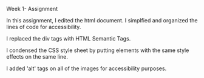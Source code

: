 Week 1- Assignment

In this assignment, I edited the html document. I simplfied and organized the lines of code for accessibility.

I replaced the div tags with HTML Semantic Tags.

I condensed the CSS style sheet by putting elements with the same style effects on the same line.

I added 'alt' tags on all of the images for accessibility purposes.